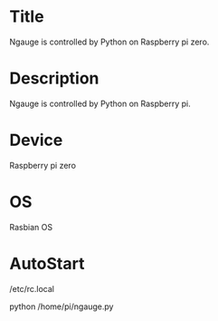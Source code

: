 # Title
Ngauge is controlled by Python on Raspberry pi zero.

# Description
Ngauge is controlled by Python on Raspberry pi.

# Device
Raspberry pi zero

# OS
Rasbian OS

# AutoStart
/etc/rc.local

python /home/pi/ngauge.py
